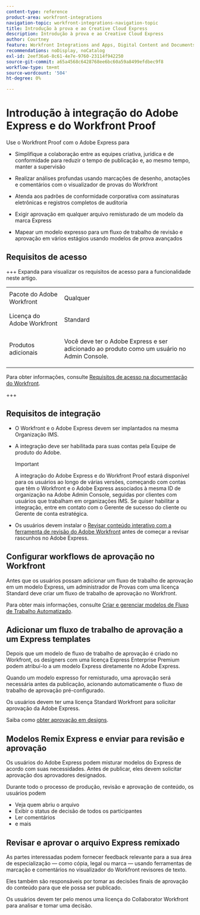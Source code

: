 ```yaml
---
content-type: reference
product-area: workfront-integrations
navigation-topic: workfront-integrations-navigation-topic
title: Introdução à prova e ao Creative Cloud Express
description: Introdução à prova e ao Creative Cloud Express
author: Courtney
feature: Workfront Integrations and Apps, Digital Content and Documents
recommendations: noDisplay, noCatalog
exl-id: 2eef36a6-8c61-4e7e-9760-23114f942250
source-git-commit: a65a4568c6428768ee6bc60a59a8499efdbec9f8
workflow-type: tm+mt
source-wordcount: '504'
ht-degree: 0%

---
```


# Introdução à integração do Adobe Express e do Workfront Proof

Use o Workfront Proof com o Adobe Express para

* Simplifique a colaboração entre as equipes criativa, jurídica e de conformidade para reduzir o tempo de publicação e, ao mesmo tempo, manter a supervisão

* Realizar análises profundas usando marcações de desenho, anotações e comentários com o visualizador de provas do Workfront

* Atenda aos padrões de conformidade corporativa com assinaturas eletrônicas e registros completos de auditoria


* Exigir aprovação em qualquer arquivo remisturado de um modelo da marca Express

* Mapear um modelo expresso para um fluxo de trabalho de revisão e aprovação em vários estágios usando modelos de prova avançados

## Requisitos de acesso

+++ Expanda para visualizar os requisitos de acesso para a funcionalidade neste artigo.

<table style="table-layout:auto"> 
 <col> 
 <col> 
 <tbody> 
 <tr> 
   <td role="rowheader">Pacote do Adobe Workfront</td> 
   <td> 
   <p>Qualquer</p> 
   </td> 
  </tr> 
  <tr> 
   <td role="rowheader">Licença do Adobe Workfront</td> 
   <td> 
   <p>Standard </p> 
  </td> 
  </tr> 
  <tr> 
   <td role="rowheader">Produtos adicionais</td> 
   <td> 
   <p> Você deve ter o Adobe Express e ser adicionado ao produto como um usuário no Admin Console. </p> </td> 
  </tr>
 </tbody> 
</table>

Para obter informações, consulte [Requisitos de acesso na documentação do Workfront](/help/quicksilver/administration-and-setup/add-users/access-levels-and-object-permissions/access-level-requirements-in-documentation.md).

+++

## Requisitos de integração

* O Workfront e o Adobe Express devem ser implantados na mesma Organização IMS.

* A integração deve ser habilitada para suas contas pela Equipe de produto do Adobe.

  >[!IMPORTANT]
  >
  >A integração do Adobe Express e do Workfront Proof estará disponível para os usuários ao longo de várias versões, começando com contas que têm o Workfront e o Adobe Express associados à mesma ID de organização na Adobe Admin Console, seguidas por clientes com usuários que trabalham em organizações IMS. Se quiser habilitar a integração, entre em contato com o Gerente de sucesso do cliente ou Gerente de conta estratégica.

* Os usuários devem instalar o [Revisar conteúdo interativo com a ferramenta de revisão do Adobe Workfront](/help/quicksilver/review-and-approve-work/proofing/reviewing-proofs-within-workfront/review-a-proof/review-proof-in-web-viewer-extension.md) antes de começar a revisar rascunhos no Adobe Express.


## Configurar workflows de aprovação no Workfront

Antes que os usuários possam adicionar um fluxo de trabalho de aprovação em um modelo Express, um administrador de Provas com uma licença Standard deve criar um fluxo de trabalho de aprovação no Workfront.

Para obter mais informações, consulte [Criar e gerenciar modelos de Fluxo de Trabalho Automatizado](/help/quicksilver/administration-and-setup/manage-workfront/configure-proofing/create-manage-automated-workflow-templates.md).

## Adicionar um fluxo de trabalho de aprovação a um Express templates

Depois que um modelo de fluxo de trabalho de aprovação é criado no Workfront, os designers com uma licença Express Enterprise Premium podem atribuí-lo a um modelo Express diretamente no Adobe Express.

Quando um modelo expresso for remisturado, uma aprovação será necessária antes da publicação, acionando automaticamente o fluxo de trabalho de aprovação pré-configurado.

Os usuários devem ter uma licença Standard Workfront para solicitar aprovação da Adobe Express.

Saiba como [obter aprovação em designs](https://helpx.adobe.com/br/express/web/share-and-publish/share-and-collaborate/request-approval.html).


## Modelos Remix Express e enviar para revisão e aprovação

Os usuários do Adobe Express podem misturar modelos do Express de acordo com suas necessidades. Antes de publicar, eles devem solicitar aprovação dos aprovadores designados.

Durante todo o processo de produção, revisão e aprovação de conteúdo, os usuários podem

* Veja quem abriu o arquivo
* Exibir o status de decisão de todos os participantes
* Ler comentários
* e mais

<!--Learn how to get approval on designs.   
need link to help article-->

## Revisar e aprovar o arquivo Express remixado

As partes interessadas podem fornecer feedback relevante para a sua área de especialização — como cópia, legal ou marca — usando ferramentas de marcação e comentários no visualizador do Workfront revisores de texto.

Eles também são responsáveis por tomar as decisões finais de aprovação do conteúdo para que ele possa ser publicado.

Os usuários devem ter pelo menos uma licença do Collaborator Workfront para analisar e tomar uma decisão.
